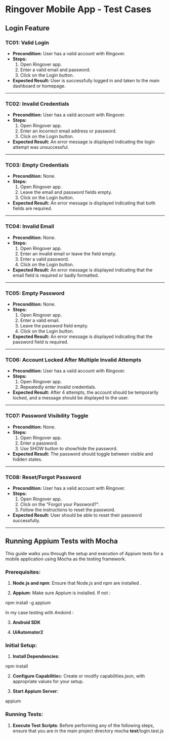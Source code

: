 
# Ringover Mobile App - Test Cases

## Login Feature

### TC01: Valid Login
- **Precondition:** User has a valid account with Ringover.
- **Steps:**  
  1. Open Ringover app.
  2. Enter a valid email and password.
  3. Click on the Login button.
- **Expected Result:** User is successfully logged in and taken to the main dashboard or homepage.

---

### TC02: Invalid Credentials
- **Precondition:** User has a valid account with Ringover.
- **Steps:**  
  1. Open Ringover app.
  2. Enter an incorrect email address or password.
  3. Click on the Login button.
- **Expected Result:** An error message is displayed indicating the login attempt was unsuccessful.

---

### TC03: Empty Credentials
- **Precondition:** None.
- **Steps:**  
  1. Open Ringover app.
  2. Leave the email and password fields empty.
  3. Click on the Login button.
- **Expected Result:** An error message is displayed indicating that both fields are required.

---

### TC04: Invalid Email
- **Precondition:** None.
- **Steps:**  
  1. Open Ringover app.
  2. Enter an invalid email or leave the field empty.
  3. Enter a valid password.
  4. Click on the Login button.
- **Expected Result:** An error message is displayed indicating that the email field is required or badly formatted.

---

### TC05: Empty Password
- **Precondition:** None.
- **Steps:**  
  1. Open Ringover app.
  2. Enter a valid email.
  3. Leave the password field empty.
  4. Click on the Login button.
- **Expected Result:** An error message is displayed indicating that the password field is required.

---

### TC06: Account Locked After Multiple Invalid Attempts
- **Precondition:** User has a valid account with Ringover.
- **Steps:**  
  1. Open Ringover app.
  2. Repeatedly enter invalid credentials.
- **Expected Result:** After 4 attempts, the account should be temporarily locked, and a message should be displayed to the user.

---

### TC07: Password Visibility Toggle
- **Precondition:** None.
- **Steps:**  
  1. Open Ringover app.
  2. Enter a password.
  3. Use SHOW button to show/hide the password.
- **Expected Result:** The password should toggle between visible and hidden states.

---

### TC08: Reset/Forgot Password
- **Precondition:** User has a valid account with Ringover.
- **Steps:**  
  1. Open Ringover app.
  2. Click on the "Forgot your Password?".
  3. Follow the instructions to reset the password.
- **Expected Result:** User should be able to reset their password successfully.

---





## Running Appium Tests with Mocha

This guide walks you through the setup and execution of Appium tests for a mobile application using Mocha as the testing framework.

### Prerequisites:

1. **Node.js and npm**: Ensure that Node.js and npm are installed .

2. **Appium**: Make sure Appium is installed. If not :
   
npm install -g appium

In my case testing with Andoird : 

3. **Android SDK**

4. **UiAutomator2**

### Initial Setup:

1. **Install Dependencies**:
   
npm install

2. **Configure Capabilitie**s:
Create or modify capabilities.json, with appropriate values for your setup.

2. **Start Appium Server**:

appium

### Running Tests:

1. **Execute Test Scripts**:
Before performing any of the following steps, ensure that you are in the main project directory
mocha __test__/login.test.js        


